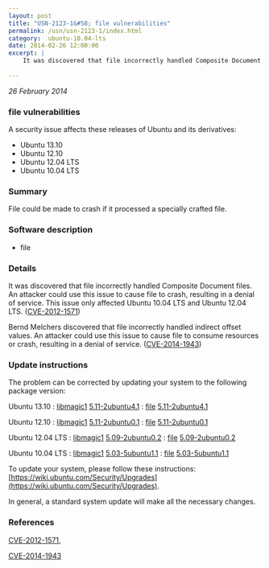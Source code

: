 ```yaml
---
layout: post
title: "USN-2123-1&#58; file vulnerabilities"
permalink: /usn/usn-2123-1/index.html
category:  ubuntu-10.04-lts
date: 2014-02-26 12:00:00
excerpt: |
    It was discovered that file incorrectly handled Composite Document files. An attacker could use this issue to cause file to crash, resulting in a denial of service. This issue only affected Ubuntu 10.04 LTS and Ubuntu 12.04 LTS. ([CVE-2012-1571](http://people.ubuntu.com/~ubuntu-security/cve/CVE-2012-1571))
    
--- 
```

 
 

*26 February 2014*

### file vulnerabilities

A security issue affects these releases of Ubuntu and its derivatives:

* Ubuntu 13.10
* Ubuntu 12.10
* Ubuntu 12.04 LTS
* Ubuntu 10.04 LTS

### Summary

File could be made to crash if it processed a specially crafted file. 

### Software description

* file 

### Details

It was discovered that file incorrectly handled Composite Document files. An attacker could use this issue to cause file to crash, resulting in a denial of service. This issue only affected Ubuntu 10.04 LTS and Ubuntu 12.04 LTS. ([CVE-2012-1571](http://people.ubuntu.com/~ubuntu-security/cve/CVE-2012-1571))

Bernd Melchers discovered that file incorrectly handled indirect offset values. An attacker could use this issue to cause file to consume resources or crash, resulting in a denial of service. ([CVE-2014-1943](http://people.ubuntu.com/~ubuntu-security/cve/CVE-2014-1943)) 

### Update instructions

The problem can be corrected by updating your system to the following package version:

Ubuntu 13.10
 : [libmagic1](https://launchpad.net/ubuntu/+source/file) <span> [5.11-2ubuntu4.1](https://launchpad.net/ubuntu/+source/file/5.11-2ubuntu4.1) </span> 
 : [file](https://launchpad.net/ubuntu/+source/file) <span> [5.11-2ubuntu4.1](https://launchpad.net/ubuntu/+source/file/5.11-2ubuntu4.1) </span> 

Ubuntu 12.10
 : [libmagic1](https://launchpad.net/ubuntu/+source/file) <span> [5.11-2ubuntu0.1](https://launchpad.net/ubuntu/+source/file/5.11-2ubuntu0.1) </span> 
 : [file](https://launchpad.net/ubuntu/+source/file) <span> [5.11-2ubuntu0.1](https://launchpad.net/ubuntu/+source/file/5.11-2ubuntu0.1) </span> 

Ubuntu 12.04 LTS
 : [libmagic1](https://launchpad.net/ubuntu/+source/file) <span> [5.09-2ubuntu0.2](https://launchpad.net/ubuntu/+source/file/5.09-2ubuntu0.2) </span> 
 : [file](https://launchpad.net/ubuntu/+source/file) <span> [5.09-2ubuntu0.2](https://launchpad.net/ubuntu/+source/file/5.09-2ubuntu0.2) </span> 

Ubuntu 10.04 LTS
 : [libmagic1](https://launchpad.net/ubuntu/+source/file) <span> [5.03-5ubuntu1.1](https://launchpad.net/ubuntu/+source/file/5.03-5ubuntu1.1) </span> 
 : [file](https://launchpad.net/ubuntu/+source/file) <span> [5.03-5ubuntu1.1](https://launchpad.net/ubuntu/+source/file/5.03-5ubuntu1.1) </span> 

To update your system, please follow these instructions: [https://wiki.ubuntu.com/Security/Upgrades](https://wiki.ubuntu.com/Security/Upgrades).

In general, a standard system update will make all the necessary changes. 

### References

 
 [CVE-2012-1571](http://people.ubuntu.com/~ubuntu-security/cve/CVE-2012-1571), 

 [CVE-2014-1943](http://people.ubuntu.com/~ubuntu-security/cve/CVE-2014-1943)
 


